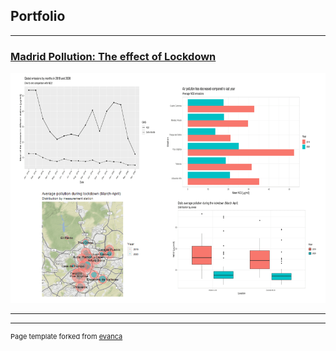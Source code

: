 ## Portfolio

---

### [Madrid Pollution: The effect of Lockdown](https://marina-obdulia-moreno-gonzalez.shinyapps.io/AirApp/)
<img src="images/pr1.png?raw=true"/>

---





---
<p style="font-size:11px">Page template forked from <a href="https://github.com/evanca/quick-portfolio">evanca</a></p>
<!-- Remove above link if you don't want to attibute -->

